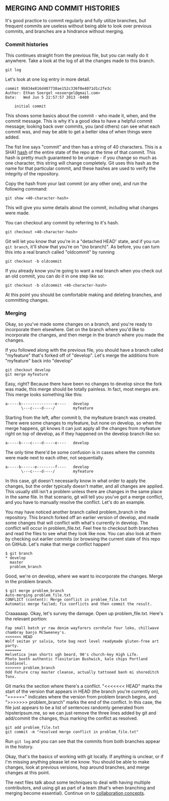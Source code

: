 ## MERGING AND COMMIT HISTORIES

It's good practice to commit regularly and fully utilize branches, but frequent commits are useless without being able to look over previous commits, and branches are a hindrance without merging.


### Commit histories

This continues straight from the previous file, but you can really do it anywhere.  Take a look at the log of all the changes made to this branch.

    git log

Let's look at one log entry in more detail.

    commit 9b034e816d407738ae152c336f0e4071d1c2fe3c
    Author: Ethan Soergel <esoergel@gmail.com>
    Date:   Wed Jun 5 22:57:57 2013 -0400

        initial commit

This shows some basics about the commit - who made it, when, and the commit message.  This is why it's a good idea to have a helpful commit message; looking back over commits, you (and others) can see what each commit was, and may be able to get a better idea of when things were added.

The fist line says "commit" and then has a string of 40 characters.  This is a SHA1 [hash](http://en.wikipedia.org/wiki/Cryptographic_hash_function) of the entire state of the repo at the time of that commit.  This hash is pretty much guaranteed to be unique - if you change so much as one character, this string will change completely.
Git uses this hash as the name for that particular commit, and these hashes are used to verify the integrity of the repository.

Copy the hash from your last commit (or any other one), and run the following command:

    git show <40-character-hash>

This will give you some details about the commit, including what changes were made.

You can checkout any commit by referring to it's hash.

    git checkout <40-character-hash>

Git will let you know that you're in a "detached HEAD' state, and if you run `git branch`, it'll show that you're on "(no branch)".  As before, you can turn this into a real branch called "oldcommit" by running

    git checkout -b oldcommit

If you already know you're going to want a real branch when you check out an old commit, you can do it in one step like so:

    git checkout -b oldcommit <40-character-hash>

At this point you should be comfortable making and deleting branches, and committing changes.


### Merging

Okay, so you've made some changes on a branch, and you're ready to incorporate them elsewhere.  Get on the branch where you'd like to incorporate the changes, and then merge in the branch where you made the changes.

If you followed along with the previous file, you should have a branch called "myfeature" that's forked off of "develop".  Let's merge the additions from "myfeature" back into "develop"

    git checkout develop
    git merge myfeature

Easy, right?  Because there have been no changes to develop since the fork was made, this merge should be totally painless.  In fact, most merges are.  This merge looks something like this:

    a-----b---------------e----   develop
           \---c----d----/        myfeature

Starting from the left, after commit b, the myfeature branch was created.  There were some changes to myfeature, but
none on develop, so when the merge happens, git knows it can just apply all the changes from myfeature right on top of develop, as if they happened on the develop branch like so:

    a-----b----c----d-----e----   develop
 
The only time there'd be some confusion is in cases where the commits were made next to each other, not sequentially.

    a-----b------e--------f----   develop
           \---c----d----/        myfeature

In this case, git doesn't necessarily know in what order to apply the changes, but the order typically doesn't matter, and all changes are applied.  This usually still isn't a problem unless there are changes in the same place in the same file.  In that scenario, git will tell you you've got a merge conflict, and you have to manually resolve the conflict.  Let's do an example.

You may have noticed another branch called problem_branch in the repository.  This branch forked off an earlier version of develop, and made some changes that will conflict with what's currently in develop.  The conflict will occur in problem_file.txt.  Feel free to checkout both branches and read the files to see what they look like now.  You can also look at them by checking out earlier commits (or browsing the current state of this repo on GitHub.  Let's make that merge conflict happen!

    $ git branch
    * develop
      master
      problem_branch

Good, we're on develop, where we want to incorporate the changes.  Merge in the problem branch.

    $ git merge problem_branch
    Auto-merging problem_file.txt
    CONFLICT (content): Merge conflict in problem_file.txt
    Automatic merge failed; fix conflicts and then commit the result.
    
Craaaaaap. Okay, let's survey the damage. Open up problem_file.txt.  Here's the relevant portion:

    Fap small batch yr raw denim wayfarers cornhole four loko, chillwave chambray banjo McSweeney's.
    <<<<<<< HEAD
    Wolf seitan yr salvia, tote bag next level readymade gluten-free art party.
    =======
    Helvetica jean shorts ugh beard, 90's church-key High Life.
    Photo booth authentic flexitarian Bushwick, kale chips Portland biodiesel.
    >>>>>>> problem_branch
    Odd Future cray master cleanse, actually tattooed banh mi shoreditch Tonx.

Git marks the section where there's a conflict.  "<<<<<<< HEAD" marks the start of the version that appears in HEAD (the branch you're currently on), "======" indicates where the version from problem branch begins, and ">>>>>>> problem_branch" marks the end of the conflict.  In this case, the file just appears to be a list of sentences randomly generated from hipsteripsum.me, so we can just remove the three lines added by git and add/commit the changes, thus marking the conflict as resolved.

    git add problem_file.txt
    git commit -m "resolved merge conflict in problem_file.txt"

Run `git log` and you can see that the commits from both branches appear in the history.


Okay, that's the basics of working with git locally.  If anything is unclear, or if I'm missing anything please let me know.  You should be able to make changes, look at previous versions, hop around branches, and merge changes at this point.

The next files talk about some techniques to deal with having multiple contributors, and using git as part of a team (that's when branching and merging become essential).  Continue on to [collaboration concepts](4-collaboration_concepts.md).


